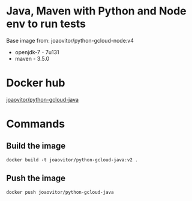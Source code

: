 # Java, Maven with Python and Node env to run tests

Base image from: joaovitor/python-gcloud-node:v4
 - openjdk-7 - 7u131
 - maven - 3.5.0

# Docker hub

[joaovitor/python-gcloud-java](https://hub.docker.com/r/joaovitor/python-gcloud-java/)

# Commands

## Build the image
```
docker build -t joaovitor/python-gcloud-java:v2 .
```

## Push the image

```
docker push joaovitor/python-gcloud-java
```
